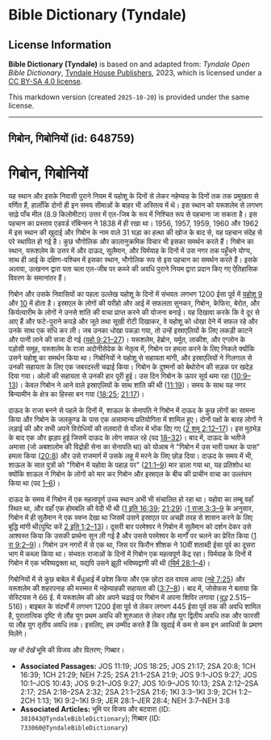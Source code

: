 # Bible Dictionary (Tyndale)

## License Information

**Bible Dictionary (Tyndale)** is based on and adapted from: _Tyndale Open Bible Dictionary_, [Tyndale House Publishers](https://tyndaleopenresources.com/), 2023, which is licensed under a [CC BY-SA 4.0 license](https://creativecommons.org/licenses/by-sa/4.0/legalcode.en).

This markdown version (created `2025-10-20`) is provided under the same license.



--------------------------------

## गिबोन, गिबोनियों (id: 648759)

गिबोन, गिबोनियों
================

यह स्थान और इसके निवासी पुराने नियम में यहोशू के दिनों से लेकर नहेम्याह के दिनों तक तक प्रमुखता से वर्णित हैं, हालाँकि दोनों ही इन समय सीमाओं के बाहर भी अस्तित्व में थे। इस स्थान को यरूशलेम से लगभग साढ़े पाँच मील (8\.9 किलोमीटर) उत्तर में एल\-जिब के रूप में निश्चित रूप से पहचाना जा सकता है। इस पहचान का प्रस्ताव एडवर्ड रॉबिन्सन ने 1838 में ही रखा था। 1956, 1957, 1959, 1960 और 1962 में इस स्थान की खुदाई और गिबोन के नाम वाले 31 घड़ा का हत्था की खोज के बाद से, यह पहचान संदेह से परे स्थापित हो गई है। कुछ भौगोलिक और कालानुक्रमिक विचार भी इसका समर्थन करते हैं। गिबोन का स्थान, यरूशलेम के उत्तर में और दाऊद, सुलैमान, और यिर्मयाह के दिनों में उस नगर तक पहुँचने योग्य, साथ ही आई के दक्षिण\-पश्चिम में इसका स्थान, भौगोलिक रूप से इस पहचान का समर्थन करते हैं। इसके अलावा, उत्खनन द्वारा पता चला एल\-जीब पर कब्जे की अवधि पुराने नियम द्वारा प्रदान किए गए ऐतिहासिक विवरण के समानांतर हैं।

गिबोन और उसके निवासियों का पहला उल्लेख यहोशू के दिनों में संभवतः लगभग 1200 ईसा पूर्व में [यहोशू 9](https://ref.ly/Josh9:1-Josh9:27) और [10](https://ref.ly/Josh10:1-Josh10:43) में होता है। इस्राएल के लोगों की यरीहो और आई में सफलता सुनकर, गिबोन, केफिरा, बेरोत, और किर्यत्यारीम के लोगों ने उनसे शांति की वाचा प्राप्त करने की योजना बनाई। यह दिखावा करके कि वे दूर से आए हैं और फटे\-पुराने कपड़े और जूते तथा सूखी रोटी दिखाकर, वे यहोशू को धोखा देने में सफल रहे और उनके साथ एक संधि कर ली। जब उनका धोखा पकड़ा गया, तो उन्हें इस्राएलियों के लिए लकड़ी काटने और पानी लाने की सजा दी गई ([यहो 9:21–27](https://ref.ly/Josh9:21-Josh9:27))। यरूशलेम, हेब्रोन, यर्मूत, लाकीश, और एग्लोन के पड़ोसी समूह, यरूशलेम के राजा अदोनीसेदेक के नेतृत्व में, गिबोन पर हमला करने के लिए निकले क्योंकि उसने यहोशू का समर्थन किया था। गिबोनियों ने यहोशू से सहायता मांगी, और इस्राएलियों ने गिलगाल से उनकी सहायता के लिए एक जबरदस्ती चढाई किया। गिबोन के दुश्मनों को बेथोरोन की सड़क पर खदेड़ दिया गया। ओलों की सहायता से उनकी हार पूरी हुई। उस दिन गिबोन के ऊपर सूर्य थमा रहा ([10:9–13](https://ref.ly/Josh10:9-Josh10:13))। केवल गिबोन ने आने वाले इस्राएलियों के साथ शांति की थी ([11:19](https://ref.ly/Josh11:19))। समय के साथ यह नगर बिन्यामीन के क्षेत्र का हिस्सा बन गया ([18:25](https://ref.ly/Josh18:25); [21:17](https://ref.ly/Josh21:17))।

दाऊद के राजा बनने से पहले के दिनों में, शाऊल के सेनापति ने गिबोन में दाऊद के कुछ लोगों का सामना किया और गिबोन के जलकुण्ड के पास एक असामान्य प्रतियोगिता में शामिल हुए। दोनों पक्षों के बारह लोगों ने लड़ाई की और सभी अपने विरोधियों की तलवारों से पाँजर में भोंक दिए गए ([2 शमू 2:12–17](https://ref.ly/2Sam2:12-2Sam2:17))। इस मुठभेड़ के बाद एक और झड़प हुई जिसमें दाऊद के लोग सफल रहे (पद [18–32](https://ref.ly/2Sam2:18-2Sam2:32))। बाद में, दाऊद के भतीजे अमासा (जो अबशालोम की विद्रोही सेना का सेनापति था) को योआब ने "गिबोन में उस भारी पत्थर के पास" हमला किया ([20:8](https://ref.ly/2Sam20:8)) और उसे राजमार्ग में उसके लहू में मरने के लिए छोड़ दिया। दाऊद के समय में भी, शाऊल के सात पुत्रों को "गिबोन में यहोवा के पहाड़ पर" ([21:1–9](https://ref.ly/2Sam21:1-2Sam21:9)) मार डाला गया था, यह प्रतिशोध था क्योंकि शाऊल ने गिबोन के लोगों को मार कर गिबोन और इस्राएल के बीच की प्राचीन वाचा का उल्लंघन किया था (पद [1–6](https://ref.ly/2Sam21:1-2Sam21:6))।

दाऊद के समय में गिबोन में एक महत्वपूर्ण उच्च स्थान अभी भी संचालित हो रहा था। यहोवा का तम्बू वहाँ स्थित था, और वहाँ एक होमबलि की वेदी भी थी ([1 इति 16:39](https://ref.ly/1Chr16:39); [21:29](https://ref.ly/1Chr21:29))।[1 राजा 3:3–9](https://ref.ly/1Kgs3:3-1Kgs3:9) के अनुसार, गिबोन में ही सुलैमान ने एक स्वप्न देखा था जिसमें उसने इस्राएल पर अच्छी तरह से शासन करने के लिए बुद्धि मांगी थी(पुष्टि करें [2 इति 1:2–13](https://ref.ly/2Chr1:2-2Chr1:13))। दूसरी बार परमेश्वर ने गिबोन में सुलैमान को दर्शन देकर उसे आश्वस्त किया कि उसकी प्रार्थना सुन ली गई है और उससे परमेश्वर के मार्गों पर चलने का प्रेरित किया ([1 रा 9:2–9](https://ref.ly/1Kgs9:2-1Kgs9:9))। गिबोन उन नगरों में से एक था, जिस पर फिरौन शीशक ने 10वीं शताब्दी ईसा पूर्व का दूसरा भाग में कब्ज़ा किया था। संभवतः राजाओं के दिनों में गिबोन एक महत्वपूर्ण केंद्र रहा। यिर्मयाह के दिनों में गिबोन में एक भविष्यद्वक्ता था, यद्यपि उसने झूठी भविष्यद्वाणी की थी ([यिर्म 28:1–4](https://ref.ly/Jer28:1-Jer28:4))।

गिबोनियों में से कुछ बाबेल में बँधुआई में प्रवेश किया और एक छोटा दल वापस आया ([नहे 7:25](https://ref.ly/Neh7:25)) और यरूशलेम की शहरपनाह की मरम्मत में नहेम्याहकी सहायता की ([3:7–8](https://ref.ly/Neh3:7-Neh3:8))। बाद में, जोसेफस ने बताया कि सेस्टियस ने 66 ई. में यरूशलेम की ओर अपने चढाई पर गिबोन में अपना शिविर लगाया (*युद्ध* 2\.515–516\)। बाइबल के संदर्भों में लगभग 1200 ईसा पूर्व से लेकर लगभग 445 ईसा पूर्व तक की अवधि शामिल है, पुरातात्विक दृष्टि से लौह युग प्रथम अवधि की शुरुआत से लेकर लौह युग द्वितीय अवधि तक और फारसी या लौह युग तृतीय अवधि तक। इसलिए, हम उम्मीद करते हैं कि खुदाई में कम से कम इन अवधियों के प्रमाण मिलेंगे।

*यह भी देखें* भूमि की विजय और वितरण; गिब्बार।

* **Associated Passages:** JOS 11:19; JOS 18:25; JOS 21:17; 2SA 20:8; 1CH 16:39; 1CH 21:29; NEH 7:25; 2SA 21:1–2SA 21:9; JOS 9:1–JOS 9:27; JOS 10:1–JOS 10:43; JOS 9:21–JOS 9:27; JOS 10:9–JOS 10:13; 2SA 2:12–2SA 2:17; 2SA 2:18–2SA 2:32; 2SA 21:1–2SA 21:6; 1KI 3:3–1KI 3:9; 2CH 1:2–2CH 1:13; 1KI 9:2–1KI 9:9; JER 28:1–JER 28:4; NEH 3:7–NEH 3:8
* **Associated Articles:** भूमि पर विजय और बटवारा (ID: `381043@TyndaleBibleDictionary`); गिब्बार (ID: `733060@TyndaleBibleDictionary`)

